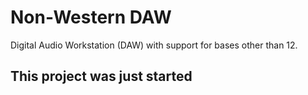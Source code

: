 # Non-Western DAW

Digital Audio Workstation (DAW) with support for bases other than 12.  

## This project was just started